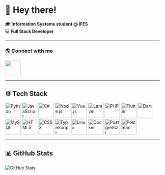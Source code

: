 # 👋 Hey there!

🎓 **Information Systems student @ IFES**  
💻 **Full Stack Developer**

---

### 🌎 Connect with me
<p>
  <a href="https://www.linkedin.com/in/larissa-rangel-637458250/" target="_blank">
    <img src="https://skillicons.dev/icons?i=linkedin" width="50" height="50" />
  </a>
</p>

---

## ⚙️ Tech Stack

<p align="left">
  <img src="https://skillicons.dev/icons?i=python" title="Python" width="50" height="50"/>
  <img src="https://skillicons.dev/icons?i=javascript" title="JavaScript" width="50" height="50"/>
  <img src="https://skillicons.dev/icons?i=cs" title="C#" width="50" height="50"/>
  <img src="https://skillicons.dev/icons?i=nodejs" title="Node.js" width="50" height="50"/>
  <img src="https://skillicons.dev/icons?i=vue" title="Vue.js" width="50" height="50"/>
  <img src="https://skillicons.dev/icons?i=laravel" title="Laravel" width="50" height="50"/>
  <img src="https://skillicons.dev/icons?i=php" title="PHP" width="50" height="50"/>
  <img src="https://skillicons.dev/icons?i=flutter" title="Flutter" width="50" height="50"/>
  <img src="https://skillicons.dev/icons?i=dart" title="Dart" width="50" height="50"/>
  <img src="https://skillicons.dev/icons?i=mysql" title="MySQL" width="50" height="50"/>
  <img src="https://skillicons.dev/icons?i=html" title="HTML5" width="50" height="50"/>
  <img src="https://skillicons.dev/icons?i=css" title="CSS3" width="50" height="50"/>
  <img src="https://skillicons.dev/icons?i=typescript" title="TypeScript" width="50" height="50"/>
  <img src="https://skillicons.dev/icons?i=linux" title="Linux" width="50" height="50"/>
  <img src="https://skillicons.dev/icons?i=docker" title="Docker" width="50" height="50"/>
  <img src="https://skillicons.dev/icons?i=postgres" title="PostgreSQL" width="50" height="50"/>
  <img src="https://skillicons.dev/icons?i=postman" title="Postman" width="50" height="50"/>
</p>

---

## 📊 GitHub Stats

![GitHub Stats](https://github-readme-stats.vercel.app/api?username=larissabrangel&show_icons=true&theme=tokyonight&cache_seconds=1800)  
